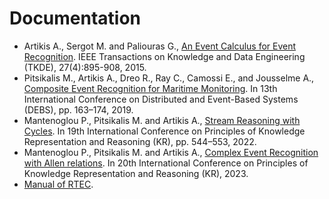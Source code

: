 # Documentation

- Artikis A., Sergot M. and Paliouras G., [An Event Calculus for Event Recognition](http://cer.iit.demokritos.gr/publications/papers/2015/artikis-TKDE14.pdf). 
  IEEE Transactions on Knowledge and Data Engineering (TKDE), 27(4):895-908, 2015.
- Pitsikalis M., Artikis A., Dreo R., Ray C., Camossi E., and Jousselme A., [Composite Event Recognition for Maritime Monitoring](http://cer.iit.demokritos.gr/publications/papers/2019/pitsikalis-CERMM.pdf).
  In 13th International Conference on Distributed and Event-Based Systems (DEBS), pp. 163–174, 2019.
- Mantenoglou P., Pitsikalis M. and Artikis A., [Stream Reasoning with Cycles](https://cer.iit.demokritos.gr/publications/papers/2022/KR2022-final.pdf).
  In 19th International Conference on Principles of Knowledge Representation and Reasoning (KR), pp. 544–553, 2022.
- Mantenoglou P., Pitsikalis M. and Artikis A., [Complex Event Recognition with Allen relations](https://cer.iit.demokritos.gr/publications/papers/2023/kr_allen.pdf).
  In 20th International Conference on Principles of Knowledge Representation and Reasoning (KR), 2023.
- [Manual of RTEC](../RTEC_manual.pdf).
